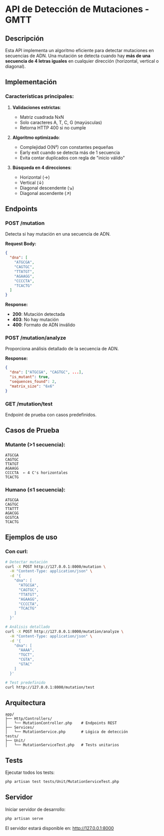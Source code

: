 # API de Detección de Mutaciones - GMTT

## Descripción

Esta API implementa un algoritmo eficiente para detectar mutaciones en secuencias de ADN. Una mutación se detecta cuando hay **más de una secuencia de 4 letras iguales** en cualquier dirección (horizontal, vertical o diagonal).

## Implementación

### Características principales:

1. **Validaciones estrictas**: 
   - Matriz cuadrada NxN
   - Solo caracteres A, T, C, G (mayúsculas)
   - Retorna HTTP 400 si no cumple

2. **Algoritmo optimizado**:
   - Complejidad O(N²) con constantes pequeñas
   - Early exit cuando se detecta más de 1 secuencia
   - Evita contar duplicados con regla de "inicio válido"

3. **Búsqueda en 4 direcciones**:
   - Horizontal (→)
   - Vertical (↓) 
   - Diagonal descendente (↘)
   - Diagonal ascendente (↗)

## Endpoints

### POST /mutation
Detecta si hay mutación en una secuencia de ADN.

**Request Body:**
```json
{
  "dna": [
    "ATGCGA",
    "CAGTGC", 
    "TTATGT",
    "AGAAGG",
    "CCCCTA",
    "TCACTG"
  ]
}
```

**Response:**
- **200**: Mutación detectada
- **403**: No hay mutación
- **400**: Formato de ADN inválido

### POST /mutation/analyze
Proporciona análisis detallado de la secuencia de ADN.

**Response:**
```json
{
  "dna": ["ATGCGA", "CAGTGC", ...],
  "is_mutant": true,
  "sequences_found": 2,
  "matrix_size": "6x6"
}
```

### GET /mutation/test
Endpoint de prueba con casos predefinidos.

## Casos de Prueba

### Mutante (>1 secuencia):
```
ATGCGA
CAGTGC 
TTATGT
AGAAGG
CCCCTA  ← 4 C's horizontales
TCACTG
```

### Humano (≤1 secuencia):
```
ATGCGA
CAGTGC
TTATTT
AGACGG
GCGTCA
TCACTG
```

## Ejemplos de uso

### Con curl:

```bash
# Detectar mutación
curl -X POST http://127.0.0.1:8000/mutation \
  -H "Content-Type: application/json" \
  -d '{
    "dna": [
      "ATGCGA",
      "CAGTGC", 
      "TTATGT",
      "AGAAGG",
      "CCCCTA",
      "TCACTG"
    ]
  }'

# Análisis detallado
curl -X POST http://127.0.0.1:8000/mutation/analyze \
  -H "Content-Type: application/json" \
  -d '{
    "dna": [
      "AAAA",
      "TGCT",
      "CGTA", 
      "GTAC"
    ]
  }'

# Test predefinido
curl http://127.0.0.1:8000/mutation/test
```

## Arquitectura

```
app/
├── Http/Controllers/
│   └── MutationController.php    # Endpoints REST
├── Services/
│   └── MutationService.php       # Lógica de detección
tests/
├── Unit/
│   └── MutationServiceTest.php   # Tests unitarios
```

## Tests

Ejecutar todos los tests:
```bash
php artisan test tests/Unit/MutationServiceTest.php
```

## Servidor

Iniciar servidor de desarrollo:
```bash
php artisan serve
```

El servidor estará disponible en: http://127.0.0.1:8000